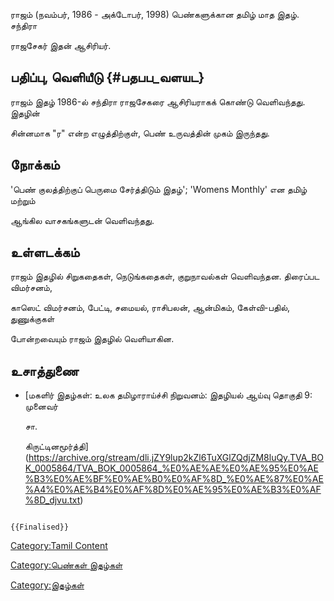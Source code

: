 ராஜம் (நவம்பர், 1986 - அக்டோபர், 1998) பெண்களுக்கான தமிழ் மாத இதழ். சந்திரா
ராஜசேகர் இதன் ஆசிரியர்.

## பதிப்பு, வெளியீடு {#பதபப_வளயட}

ராஜம் இதழ் 1986-ல் சந்திரா ராஜசேகரை ஆசிரியராகக் கொண்டு வெளிவந்தது. இதழின்
சின்னமாக "ர" என்ற எழுத்திற்குள், பெண் உருவத்தின் முகம் இருந்தது.

## நோக்கம்

'பெண் குலத்திற்குப் பெருமை சேர்த்திடும் இதழ்'; \'Womens Monthly\' என தமிழ் மற்றும்
ஆங்கில வாசகங்களுடன் வெளிவந்தது.

## உள்ளடக்கம்

ராஜம் இதழில் சிறுகதைகள், நெடுங்கதைகள், குறுநாவல்கள் வெளிவந்தன. திரைப்பட விமர்சனம்,
காஸெட் விமர்சனம், பேட்டி, சமையல், ராசிபலன், ஆன்மிகம், கேள்வி-பதில், துணுக்குகள்
போன்றவையும் ராஜம் இதழில் வெளியாகின.

## உசாத்துணை

-   [மகளிர் இதழ்கள்: உலக தமிழாராய்ச்சி நிறுவனம்: இதழியல் ஆய்வு தொகுதி 9: முனைவர்
    சா.
    கிருட்டினமூர்த்தி](https://archive.org/stream/dli.jZY9lup2kZl6TuXGlZQdjZM8luQy.TVA_BOK_0005864/TVA_BOK_0005864_%E0%AE%AE%E0%AE%95%E0%AE%B3%E0%AE%BF%E0%AE%B0%E0%AF%8D_%E0%AE%87%E0%AE%A4%E0%AE%B4%E0%AF%8D%E0%AE%95%E0%AE%B3%E0%AF%8D_djvu.txt)

```{=mediawiki}
{{Finalised}}
```
[Category:Tamil Content](Category:Tamil_Content "wikilink")
[Category:பெண்கள் இதழ்கள்](Category:பெண்கள்_இதழ்கள் "wikilink")
[Category:இதழ்கள்](Category:இதழ்கள் "wikilink")

